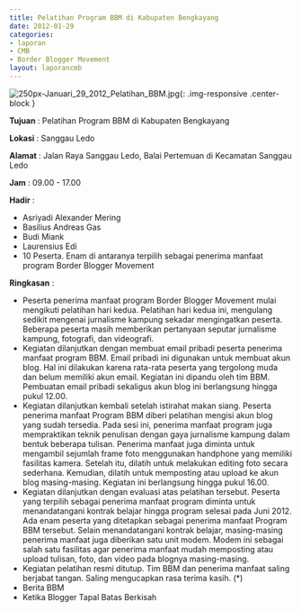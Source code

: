 ```yaml
---
title: Pelatihan Program BBM di Kabupaten Bengkayang
date: 2012-01-29
categories:
- laporan
- CMB
- Border Blogger Movement
layout: laporancmb
---
```


![250px-Januari_29_2012_Pelatihan_BBM.jpg](/uploads/250px-Januari_29_2012_Pelatihan_BBM.jpg){: .img-responsive .center-block }

**Tujuan** :  Pelatihan Program BBM di Kabupaten Bengkayang 

**Lokasi** :  Sanggau Ledo 

**Alamat** :  Jalan Raya Sanggau Ledo, Balai Pertemuan di Kecamatan Sanggau Ledo 

**Jam** :  09.00 - 17.00 

**Hadir** :
* Asriyadi Alexander Mering
* Basilius Andreas Gas
* Budi Miank
* Laurensius Edi
* 10 Peserta. Enam di antaranya terpilih sebagai penerima manfaat program Border Blogger Movement

**Ringkasan** :
* Peserta penerima manfaat program Border Blogger Movement  mulai mengikuti pelatihan hari kedua. Pelatihan hari kedua ini,  mengulang sedikit mengenai jurnalisme kampung sekadar mengingatkan  peserta.  Beberapa peserta masih memberikan pertanyaan seputar  jurnalisme kampung, fotografi, dan videografi. 
* Kegiatan dilanjutkan dengan membuat email pribadi peserta  penerima manfaat program BBM. Email pribadi ini digunakan untuk membuat  akun blog. Hal ini dilakukan karena rata-rata peserta yang tergolong  muda dan belum memiliki akun email. Kegiatan ini dipandu oleh tim BBM.  Pembuatan email pribadi sekaligus akun blog ini berlangsung hingga pukul  12.00. 
* Kegiatan dilanjutkan kembali setelah istirahat makan siang.  Peserta penerima manfaat Program BBM diberi pelatihan mengisi akun blog  yang sudah tersedia. Pada sesi ini, penerima manfaat program juga  mempraktikan teknik penulisan dengan gaya jurnalisme kampung dalam  bentuk beberapa tulisan. Penerima manfaat juga diminta untuk mengambil  sejumlah frame foto menggunakan handphone yang memiliki fasilitas  kamera. Setelah itu, dilatih untuk melakukan editing foto secara  sederhana. Kemudian, dilatih untuk memposting atau upload ke akun blog  masing-masing. Kegiatan ini berlangsung hingga pukul 16.00. 
* Kegiatan dilanjutkan dengan evaluasi atas pelatihan tersebut.  Peserta yang terpilih sebagai penerima manfaat program diminta untuk  menandatangani kontrak belajar hingga program selesai pada Juni 2012.  Ada enam peserta yang ditetapkan sebagai penerima manfaat Program BBM  tersebut. Selain menandatangani kontrak belajar, masing-masing penerima  manfaat juga diberikan satu unit modem. Modem ini sebagai salah satu  fasilitas agar penerima manfaat mudah memposting atau upload tulisan,  foto, dan video pada blognya masing-masing. 
* Kegiatan pelatihan resmi ditutup. Tim BBM dan penerima manfaat  saling berjabat tangan. Saling mengucapkan rasa terima kasih. (*)
* Berita BBM
* Ketika Blogger Tapal Batas Berkisah
